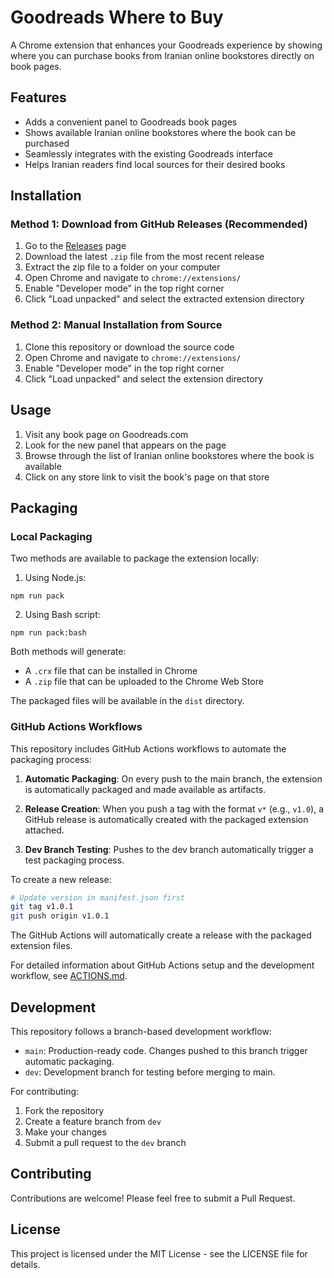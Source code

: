 # Goodreads Where to Buy

A Chrome extension that enhances your Goodreads experience by showing where you can purchase books from Iranian online bookstores directly on book pages.

## Features

- Adds a convenient panel to Goodreads book pages
- Shows available Iranian online bookstores where the book can be purchased
- Seamlessly integrates with the existing Goodreads interface
- Helps Iranian readers find local sources for their desired books

## Installation

### Method 1: Download from GitHub Releases (Recommended)

1. Go to the [Releases](https://github.com/alirezas/goodreads-where-to-buy/releases) page
2. Download the latest `.zip` file from the most recent release
3. Extract the zip file to a folder on your computer
4. Open Chrome and navigate to `chrome://extensions/`
5. Enable "Developer mode" in the top right corner
6. Click "Load unpacked" and select the extracted extension directory

### Method 2: Manual Installation from Source

1. Clone this repository or download the source code
2. Open Chrome and navigate to `chrome://extensions/`
3. Enable "Developer mode" in the top right corner
4. Click "Load unpacked" and select the extension directory

## Usage

1. Visit any book page on Goodreads.com
2. Look for the new panel that appears on the page
3. Browse through the list of Iranian online bookstores where the book is available
4. Click on any store link to visit the book's page on that store

## Packaging

### Local Packaging

Two methods are available to package the extension locally:

1. Using Node.js:

```
npm run pack
```

2. Using Bash script:

```
npm run pack:bash
```

Both methods will generate:

- A `.crx` file that can be installed in Chrome
- A `.zip` file that can be uploaded to the Chrome Web Store

The packaged files will be available in the `dist` directory.

### GitHub Actions Workflows

This repository includes GitHub Actions workflows to automate the packaging process:

1. **Automatic Packaging**: On every push to the main branch, the extension is automatically packaged and made available as artifacts.

2. **Release Creation**: When you push a tag with the format `v*` (e.g., `v1.0`), a GitHub release is automatically created with the packaged extension attached.

3. **Dev Branch Testing**: Pushes to the dev branch automatically trigger a test packaging process.

To create a new release:

```bash
# Update version in manifest.json first
git tag v1.0.1
git push origin v1.0.1
```

The GitHub Actions will automatically create a release with the packaged extension files.

For detailed information about GitHub Actions setup and the development workflow, see [ACTIONS.md](.github/ACTIONS.md).

## Development

This repository follows a branch-based development workflow:

- `main`: Production-ready code. Changes pushed to this branch trigger automatic packaging.
- `dev`: Development branch for testing before merging to main.

For contributing:

1. Fork the repository
2. Create a feature branch from `dev`
3. Make your changes
4. Submit a pull request to the `dev` branch

## Contributing

Contributions are welcome! Please feel free to submit a Pull Request.

## License

This project is licensed under the MIT License - see the LICENSE file for details.
